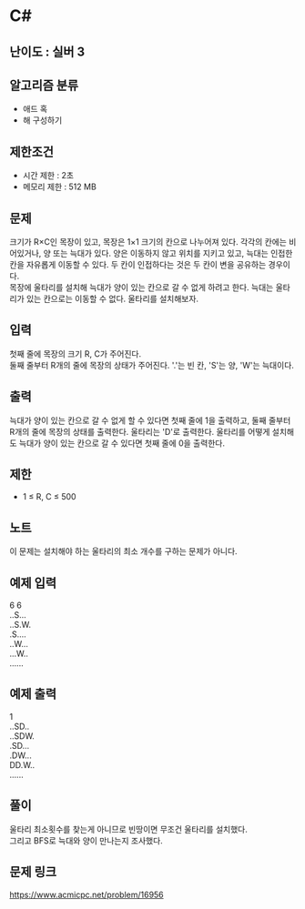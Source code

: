 # C#

## 난이도 : 실버 3

## 알고리즘 분류
  - 애드 혹
  - 해 구성하기

## 제한조건
  - 시간 제한 : 2초
  - 메모리 제한 : 512 MB

## 문제
크기가 R×C인 목장이 있고, 목장은 1×1 크기의 칸으로 나누어져 있다. 각각의 칸에는 비어있거나, 양 또는 늑대가 있다. 양은 이동하지 않고 위치를 지키고 있고, 늑대는 인접한 칸을 자유롭게 이동할 수 있다. 두 칸이 인접하다는 것은 두 칸이 변을 공유하는 경우이다.<br/>
목장에 울타리를 설치해 늑대가 양이 있는 칸으로 갈 수 없게 하려고 한다. 늑대는 울타리가 있는 칸으로는 이동할 수 없다. 울타리를 설치해보자.<br/>

## 입력
첫째 줄에 목장의 크기 R, C가 주어진다.<br/>
둘째 줄부터 R개의 줄에 목장의 상태가 주어진다. '.'는 빈 칸, 'S'는 양, 'W'는 늑대이다.<br/>

## 출력
늑대가 양이 있는 칸으로 갈 수 없게 할 수 있다면 첫째 줄에 1을 출력하고, 둘째 줄부터 R개의 줄에 목장의 상태를 출력한다. 울타리는 'D'로 출력한다. 울타리를 어떻게 설치해도 늑대가 양이 있는 칸으로 갈 수 있다면 첫째 줄에 0을 출력한다.<br/>

## 제한
  - 1 ≤ R, C ≤ 500

## 노트
이 문제는 설치해야 하는 울타리의 최소 개수를 구하는 문제가 아니다.<br/>

## 예제 입력
6 6<br/>
..S...<br/>
..S.W.<br/>
.S....<br/>
..W...<br/>
...W..<br/>
......<br/>

## 예제 출력
1<br/>
..SD..<br/>
..SDW.<br/>
.SD...<br/>
.DW...<br/>
DD.W..<br/>
......<br/>

## 풀이
울타리 최소횟수를 찾는게 아니므로 빈땅이면 무조건 울타리를 설치했다.<br/>
그리고 BFS로 늑대와 양이 만나는지 조사했다.<br/>

## 문제 링크
https://www.acmicpc.net/problem/16956